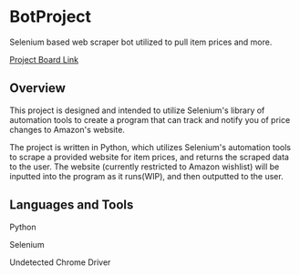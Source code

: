 # BotProject
Selenium based web scraper bot utilized to pull item prices and more.

[Project Board Link](https://github.com/users/shermanzh/projects/1/views/1)


## Overview

This project is designed and intended to utilize Selenium's library of automation tools to create a program that can track and notify you of price changes to Amazon's website.

The project is written in Python, which utilizes Selenium's automation tools to scrape a provided website for item prices, and returns the scraped data to the user. The website (currently restricted to Amazon wishlist) will be inputted into the program as it runs(WIP), and then outputted to the user.


## Languages and Tools

Python

Selenium

Undetected Chrome Driver
